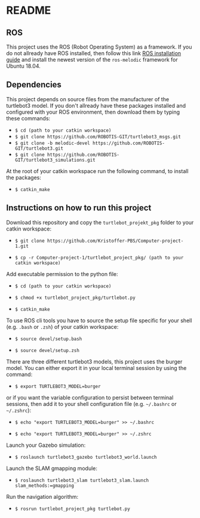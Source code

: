 # README

## ROS
This project uses the ROS (Robot Operating System) as a framework. If you do not allready have ROS installed, then
follow this link [ROS installation guide](http://wiki.ros.org/melodic/Installation/Ubuntu) and install the newest version of the `ros-melodic` framework for Ubuntu 18.04. 

## Dependencies 
This project depends on source files from the manufacturer of the turtlebot3 model. If you don't allready have these
packages installed and configured with your ROS environment, then download them by typing these commands:

-  `$ cd (path to your catkin workspace)`
-  `$ git clone https://github.com/ROBOTIS-GIT/turtlebot3_msgs.git`
-  `$ git clone -b melodic-devel https://github.com/ROBOTIS-GIT/turtlebot3.git`
-  `$ git clone https://github.com/ROBOTIS-GIT/turtlebot3_simulations.git`

At the root of your catkin workspace run the following command, to install the packages:

-  `$ catkin_make`

## Instructions on how to run this project

Download this repository and copy the `turtlebot_projekt_pkg` folder to your catkin workspace:

-  `$ git clone https://github.com/Kristoffer-PBS/Computer-project-1.git`

-  `$ cp -r Computer-project-1/turtlebot_project_pkg/ (path to your catkin workspace)`

Add executable permission to the python file:

-  `$ cd (path to your catkin workspace)`

-  `$ chmod +x turtlebot_project_pkg/turtlebot.py`

-  `$ catkin_make`

To use ROS cli tools you have to source the setup file specific for your shell (e.g. `.bash` or `.zsh`) of your catkin workspace:

-  `$ source devel/setup.bash`

-  `$ source devel/setup.zsh`

There are three different turtlebot3 models, this project uses the burger model. You can either export it in your local 
terminal session by using the command:

-  `$ export TURTLEBOT3_MODEL=burger`

or if you want the variable configuration to persist between terminal sessions, then add it to your shell configuration file (e.g. `~/.bashrc` or `~/.zshrc`):

-  `$ echo "export TURTLEBOT3_MODEL=burger" >> ~/.bashrc`

-  `$ echo "export TURTLEBOT3_MODEL=burger" >> ~/.zshrc`

Launch your Gazebo simulation:

-  `$ roslaunch turtlebot3_gazebo turtlebot3_world.launch`

Launch the SLAM gmapping module:

-  `$ roslaunch turtlebot3_slam turtlebot3_slam.launch slam_methods:=gmapping`

Run the navigation algorithm:

-  `$ rosrun turtlebot_project_pkg turtlebot.py`

